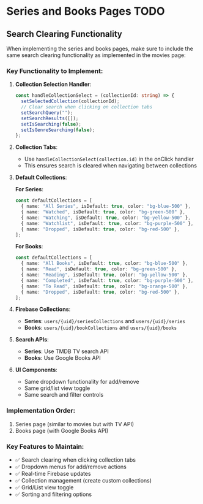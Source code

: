 # Series and Books Pages TODO

## Search Clearing Functionality

When implementing the series and books pages, make sure to include the same search clearing functionality as implemented in the movies page:

### Key Functionality to Implement:

1. **Collection Selection Handler**:
   ```typescript
   const handleCollectionSelect = (collectionId: string) => {
     setSelectedCollection(collectionId);
     // Clear search when clicking on collection tabs
     setSearchQuery("");
     setSearchResults([]);
     setIsSearching(false);
     setIsGenreSearching(false);
   };
   ```

2. **Collection Tabs**:
   - Use `handleCollectionSelect(collection.id)` in the onClick handler
   - This ensures search is cleared when navigating between collections

3. **Default Collections**:

   **For Series**:
   ```typescript
   const defaultCollections = [
     { name: "All Series", isDefault: true, color: "bg-blue-500" },
     { name: "Watched", isDefault: true, color: "bg-green-500" },
     { name: "Watching", isDefault: true, color: "bg-yellow-500" },
     { name: "Watchlist", isDefault: true, color: "bg-purple-500" },
     { name: "Dropped", isDefault: true, color: "bg-red-500" },
   ];
   ```

   **For Books**:
   ```typescript
   const defaultCollections = [
     { name: "All Books", isDefault: true, color: "bg-blue-500" },
     { name: "Read", isDefault: true, color: "bg-green-500" },
     { name: "Reading", isDefault: true, color: "bg-yellow-500" },
     { name: "Completed", isDefault: true, color: "bg-purple-500" },
     { name: "To Read", isDefault: true, color: "bg-orange-500" },
     { name: "Dropped", isDefault: true, color: "bg-red-500" },
   ];
   ```

4. **Firebase Collections**:
   - **Series**: `users/{uid}/seriesCollections` and `users/{uid}/series`
   - **Books**: `users/{uid}/bookCollections` and `users/{uid}/books`

5. **Search APIs**:
   - **Series**: Use TMDB TV search API
   - **Books**: Use Google Books API

6. **UI Components**:
   - Same dropdown functionality for add/remove
   - Same grid/list view toggle
   - Same search and filter controls

### Implementation Order:
1. Series page (similar to movies but with TV API)
2. Books page (with Google Books API)

### Key Features to Maintain:
- ✅ Search clearing when clicking collection tabs
- ✅ Dropdown menus for add/remove actions
- ✅ Real-time Firebase updates
- ✅ Collection management (create custom collections)
- ✅ Grid/List view toggle
- ✅ Sorting and filtering options 